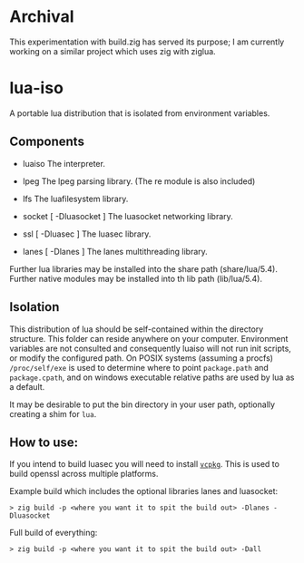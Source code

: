 # Archival 

This experimentation with build.zig has served its purpose; I am currently working on a similar project which uses zig with ziglua. 

# lua-iso

A portable lua distribution that is isolated from environment variables.

## Components

- luaiso
  The interpreter.

- lpeg
  The lpeg parsing library. (The re module is also included)

- lfs
  The luafilesystem library.
  
- socket \[ -Dluasocket \]
  The luasocket networking library.

- ssl \[ -Dluasec \]
  The luasec library.

- lanes \[ -Dlanes \]
  The lanes multithreading library.


Further lua libraries may be installed into the share path (share/lua/5.4).
Further native modules may be installed into th lib path (lib/lua/5.4).

## Isolation

This distribution of lua should be self-contained within the directory structure. This folder
can reside anywhere on your computer. Environment variables are not consulted and consequently
luaiso will not run init scripts, or modify the configured path. On POSIX systems (assuming a procfs)
`/proc/self/exe` is used to determine where to point `package.path` and `package.cpath`, and on windows
executable relative paths are used by lua as a default.

It may be desirable to put the bin directory in your user path, optionally creating a shim for `lua`.

## How to use:

If you intend to build luasec you will need to install [`vcpkg`](https://github.com/microsoft/vcpkg).
This is used to build openssl across multiple platforms.


Example build which includes the optional libraries lanes and luasocket:
```
> zig build -p <where you want it to spit the build out> -Dlanes -Dluasocket
```

Full build of everything:
```
> zig build -p <where you want it to spit the build out> -Dall
```






